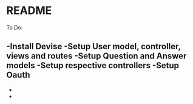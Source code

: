 # README

To Do:

-Install Devise
-Setup User model, controller, views and routes
-Setup Question and Answer models
-Setup respective controllers
-Setup Oauth 
-
-
-
